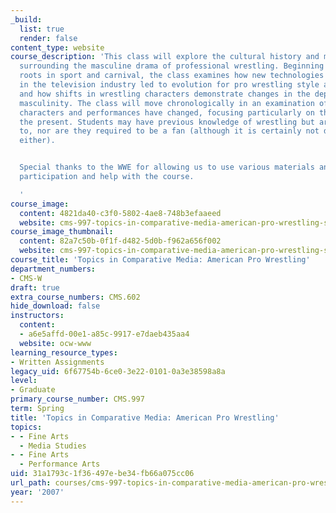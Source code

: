 ```yaml
---
_build:
  list: true
  render: false
content_type: website
course_description: 'This class will explore the cultural history and media industry
  surrounding the masculine drama of professional wrestling. Beginning with wrestling''s
  roots in sport and carnival, the class examines how new technologies and changes
  in the television industry led to evolution for pro wrestling style and promotion
  and how shifts in wrestling characters demonstrate changes in the depiction of American
  masculinity. The class will move chronologically in an examination of how wrestling
  characters and performances have changed, focusing particularly on the 1950s to
  the present. Students may have previous knowledge of wrestling but are not required
  to, nor are they required to be a fan (although it is certainly not discouraged,
  either).


  Special thanks to the WWE for allowing us to use various materials and for their
  participation and help with the course.

  '
course_image:
  content: 4821da40-c3f0-5802-4ae8-748b3efaaeed
  website: cms-997-topics-in-comparative-media-american-pro-wrestling-spring-2007
course_image_thumbnail:
  content: 82a7c50b-0f1f-d482-5d0b-f962a656f002
  website: cms-997-topics-in-comparative-media-american-pro-wrestling-spring-2007
course_title: 'Topics in Comparative Media: American Pro Wrestling'
department_numbers:
- CMS-W
draft: true
extra_course_numbers: CMS.602
hide_download: false
instructors:
  content:
  - a6e5affd-00e1-a85c-9917-e7daeb435aa4
  website: ocw-www
learning_resource_types:
- Written Assignments
legacy_uid: 6f67754b-6ce0-3e22-0101-0a3e38598a8a
level:
- Graduate
primary_course_number: CMS.997
term: Spring
title: 'Topics in Comparative Media: American Pro Wrestling'
topics:
- - Fine Arts
  - Media Studies
- - Fine Arts
  - Performance Arts
uid: 31a1793c-1f36-497e-be34-fb66a075cc06
url_path: courses/cms-997-topics-in-comparative-media-american-pro-wrestling-spring-2007
year: '2007'
---
```

